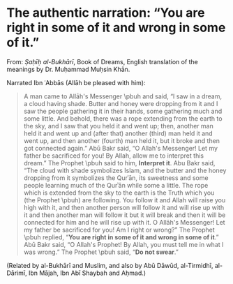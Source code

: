 
# The authentic narration: “You are right in some of it and wrong in some of it.”

From: _Ṣaḥīḥ al-Bukhārī_, Book of Dreams, English translation of the meanings by Dr. Muḥammad Muḥsin Khān.

Narrated Ibn ʿAbbās (Allāh be pleased with him):

> A man came to Allāh's Messenger \pbuh and
 said, “I saw in a dream, a cloud having shade. Butter and honey were dropping from it and I saw the people gathering it in their hands, some gathering much and some little. And behold, there was a rope extending from the earth to the sky, and I saw that you held it and went up; then, another man held it and went up and (after that) another (third) man held it and went up, and then another (fourth) man held it, but it broke and then got connected again.” Abū Bakr said, “O Allah's Messenger! Let my father be sacrificed for you! By Allah, allow me to interpret this dream.” The Prophet \pbuh said to him, **Interpret it**. Abu Bakr said, “The cloud with shade symbolizes Islam, and the butter and the honey dropping from it symbolizes the Qurʾān, its sweetness and some
 people learning much of the Qurʾān while some a little. The rope which is extended from the sky to the earth is the Truth which you (the Prophet \pbuh) are following. You
 follow it and Allah will raise you high with it, and then another person will follow it and will rise up with it and then another man
 will follow it but it will break and then it will be connected for him and he will rise up with it. O Allāh's Messenger! Let my father be
 sacrificed for you! Am I right or wrong?” The Prophet \pbuh replied, “**You are right in some of it and wrong in some of it**.” Abū Bakr said, “O Allah's Prophet! By Allah, you
 must tell me in what I was wrong.” The Prophet \pbuh said, “**Do not swear**.”

(Related by al-Bukhārī and Muslim, and also by Abū Dāwūd, al-Tirmidhī, al-Dārimī, Ibn Mājah, Ibn Abī Shaybah and Aḥmad.)


